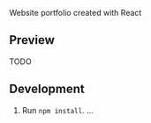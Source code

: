 
Website portfolio created with React

## Preview
TODO

## Development
1. Run  ``` npm install ```.
...

